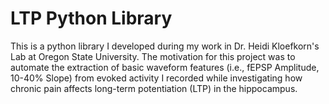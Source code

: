 # LTP Python Library

This is a python library I developed during my work in Dr. Heidi Kloefkorn's Lab at Oregon State University. The motivation for this project was to automate the extraction of basic waveform features (i.e., fEPSP Amplitude, 10-40% Slope) from evoked activity I recorded while investigating how chronic pain affects long-term potentiation (LTP) in the hippocampus. 

